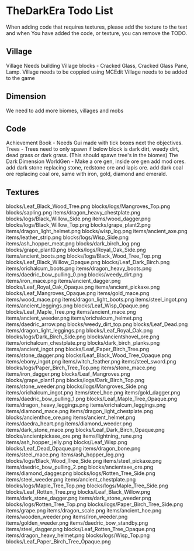 # TheDarkEra Todo List
When adding code that requires textures, please add the texture to the text and when You have added the code, or texture, you can remove the TODO.

## Village
Village Needs building
Village blocks - Cracked Glass, Cracked Glass Pane, Lamp.
Village needs to be coppied using MCEdit
Village needs to be added to the game

## Dimension
We need to add more biomes, villages and mobs


## Code
Achievement Book - Needs Gui made with tick boxes next the objectives.
Trees - Trees need to only spawn if below block is dark dirt, weedy dirt, dead grass or dark grass. (This should spawn tree's in the biomes)
The Dark Dimension WorldGen - Make a ore gen, inside ore gen add mod ores. add dark stone replacing stone, redstone ore and lapis ore. add dark coal ore replacing coal ore, same with iron, gold, diamond and emerald.

## Textures
blocks/Leaf_Black_Wood_Tree.png
blocks/logs/Mangroves_Top.png
blocks/sapling.png
items/dragon_heavy_chestplate.png
blocks/logs/Black_Willow_Side.png
items/wood_dagger.png
blocks/logs/Black_Willow_Top.png
blocks/grape_plant2.png
items/dragon_light_helmet.png
blocks/wisp_log.png
items/ancient_axe.png
items/leather_strip.png
blocks/logs/Wisp_Side.png
items/ash_hopper_meat.png
blocks/dark_birch_log.png
blocks/grape_plant0.png
blocks/logs/Royal_Oak_Side.png
items/ancient_boots.png
blocks/logs/Black_Wood_Tree_Top.png
blocks/Leaf_Black_Willow_Opaque.png
blocks/Leaf_Dark_Birch.png
items/orichalcum_boots.png
items/dragon_heavy_boots.png
items/daedric_bow_pulling_0.png
blocks/weedy_dirt.png
items/iron_mace.png
items/ancient_dagger.png
blocks/Leaf_Royal_Oak_Opaque.png
items/ancient_pickaxe.png
blocks/Leaf_Mangroves_Opaque.png
items/gold_mace.png
items/wood_mace.png
items/dragon_light_boots.png
items/steel_ingot.png
items/ancient_leggings.png
blocks/Leaf_Wisp_Opaque.png
blocks/Leaf_Maple_Tree.png
items/ancient_mace.png
items/ancient_weeder.png
items/orichalcum_helmet.png
items/daedric_arrow.png
blocks/weedy_dirt_top.png
blocks/Leaf_Dead.png
items/dragon_light_leggings.png
blocks/Leaf_Royal_Oak.png
blocks/logs/Dark_Birch_Side.png
blocks/ancientshovel_ore.png
items/orichalcum_chestplate.png
blocks/dark_birch_planks.png
items/ancient_ingot.png
blocks/Leaf_Paper_Birch_Tree.png
items/stone_dagger.png
blocks/Leaf_Black_Wood_Tree_Opaque.png
items/ebony_ingot.png
items/witch_feather.png
items/steel_sword.png
blocks/logs/Paper_Birch_Tree_Top.png
items/stone_mace.png
items/iron_dagger.png
blocks/Leaf_Mangroves.png
blocks/grape_plant1.png
blocks/logs/Dark_Birch_Top.png
items/stone_weeder.png
blocks/logs/Mangroves_Side.png
items/orichalcum_ingot.png
items/steel_hoe.png
items/gold_dagger.png
items/daedric_bow_pulling_1.png
blocks/Leaf_Maple_Tree_Opaque.png
items/dragon_heavy_leggings.png
items/orichalcum_leggings.png
items/diamond_mace.png
items/dragon_light_chestplate.png
blocks/ancienthoe_ore.png
items/ancient_helmet.png
items/daedra_heart.png
items/diamond_weeder.png
items/dark_stone_mace.png
blocks/Leaf_Dark_Birch_Opaque.png
blocks/ancientpickaxe_ore.png
items/lightning_rune.png
items/ash_hopper_jelly.png
blocks/Leaf_Wisp.png
blocks/Leaf_Dead_Opaque.png
items/dragon_bone.png
items/steel_mace.png
items/ash_hopper_leg.png
blocks/logs/Black_Wood_Tree_Side.png
items/steel_pickaxe.png
items/daedric_bow_pulling_2.png
blocks/ancientaxe_ore.png
items/diamond_dagger.png
blocks/logs/Rotten_Tree_Side.png
items/steel_weeder.png
items/ancient_chestplate.png
blocks/logs/Maple_Tree_Top.png
blocks/logs/Maple_Tree_Side.png
blocks/Leaf_Rotten_Tree.png
blocks/Leaf_Black_Willow.png
items/dark_stone_dagger.png
items/dark_stone_weeder.png
blocks/logs/Rotten_Tree_Top.png
blocks/logs/Paper_Birch_Tree_Side.png
items/grape.png
items/dragon_scale.png
items/ancient_hoe.png
items/wooden_weeder.png
items/iron_weeder.png
items/golden_weeder.png
items/daedric_bow_standby.png
items/steel_dagger.png
blocks/Leaf_Rotten_Tree_Opaque.png
items/dragon_heavy_helmet.png
blocks/logs/Wisp_Top.png
blocks/Leaf_Paper_Birch_Tree_Opaque.png
